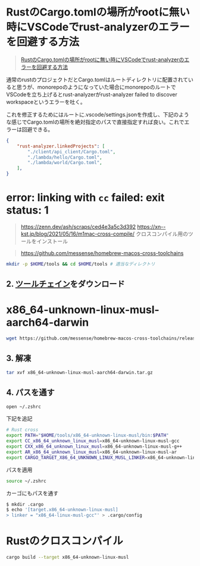 # RustのCargo.tomlの場所がrootに無い時にVSCodeでrust-analyzerのエラーを回避する方法
>[RustのCargo.tomlの場所がrootに無い時にVSCodeでrust-analyzerのエラーを回避する方法](https://zenn.dev/razokulover/scraps/17844b5b5c7147)

通常のrustのプロジェクトだとCargo.tomlはルートディレクトリに配置されていると思うが、monorepoのようになっていた場合にmonorepoのルートでVSCodeを立ち上げるとrust-analyzerがrust-analyzer failed to discover workspaceというエラーを吐く。

これを修正するためにはルートに.vscode/settings.jsonを作成し、下記のような感じでCargo.tomlの場所を絶対指定のパスで直接指定すれば良い。これでエラーは回避できる。
```json
{
    "rust-analyzer.linkedProjects": [
        "./client/api_client/Cargo.toml",
        "./lambda/hello/Cargo.toml",
        "./lambda/world/Cargo.toml",
    ],
}
```
# error: linking with `cc` failed: exit status: 1
>https://zenn.dev/ash/scraps/ced4e3a5c3d392
>https://xn--kst.jp/blog/2021/05/16/m1mac-cross-compile/
クロスコンパイル用のツールをインストール

>https://github.com/messense/homebrew-macos-cross-toolchains

```bash
mkdir -p $HOME/tools && cd $HOME/tools # 適当なディレクトリ
```
## 2. [ツールチェイン](https://github.com/messense/homebrew-macos-cross-toolchains/releases)をダウンロード
# x86_64-unknown-linux-musl-aarch64-darwin
```bash
wget https://github.com/messense/homebrew-macos-cross-toolchains/releases/download/v11.2.0-1/x86_64-unknown-linux-musl-aarch64-darwin.tar.gz
```

## 3. 解凍
```bash
tar xvf x86_64-unknown-linux-musl-aarch64-darwin.tar.gz
```

## 4. パスを通す
```bash
open ~/.zshrc
```
下記を追記
```bash
# Rust cross
export PATH="$HOME/tools/x86_64-unknown-linux-musl/bin:$PATH"
export CC_x86_64_unknown_linux_musl=x86_64-unknown-linux-musl-gcc
export CXX_x86_64_unknown_linux_musl=x86_64-unknown-linux-musl-g++
export AR_x86_64_unknown_linux_musl=x86_64-unknown-linux-musl-ar
export CARGO_TARGET_X86_64_UNKNOWN_LINUX_MUSL_LINKER=x86_64-unknown-linux-musl-gcc
```
パスを適用
```bash
source ~/.zshrc
```
カーゴにもパスを通す
```bash
$ mkdir .cargo
$ echo '[target.x86_64-unknown-linux-musl]
> linker = "x86_64-linux-musl-gcc"' > .cargo/config
```
# Rustのクロスコンパイル
```bash
cargo build --target x86_64-unknown-linux-musl
```